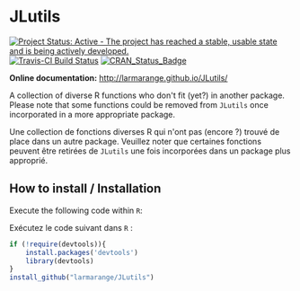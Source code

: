 JLutils
=======

[![Project Status: Active - The project has reached a stable, usable state and is being actively developed.](http://www.repostatus.org/badges/0.1.0/active.svg)](http://www.repostatus.org/#active) 
[![Travis-CI Build Status](https://travis-ci.org/larmarange/JLutils.svg?branch=master)](https://travis-ci.org/larmarange/JLutils)
[![CRAN_Status_Badge](http://www.r-pkg.org/badges/version/JLutils)](https://cran.r-project.org/package=JLutils)


**Online documentation:** <http://larmarange.github.io/JLutils/>

A collection of diverse R functions who don't fit (yet?) in another package. Please note that some functions could be removed from `JLutils` once incorporated in a more appropriate package.

Une collection de fonctions diverses R qui n'ont pas (encore ?) trouvé de place dans un autre package. Veuillez noter que certaines fonctions peuvent être retirées de `JLutils` une fois incorporées dans un package plus approprié.

How to install / Installation 
--------------

Execute the following code within `R`:

Exécutez le code suivant dans `R` :

```r
if (!require(devtools)){
	install.packages('devtools')
	library(devtools)
}
install_github("larmarange/JLutils")
```

